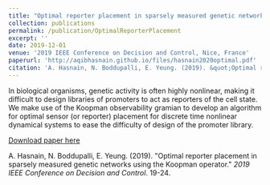 ```yaml
---
title: "Optimal reporter placement in sparsely measured genetic networks using the Koopman operator"
collection: publications
permalink: /publication/OptimalReporterPlacement
excerpt: ''
date: 2019-12-01
venue: '2019 IEEE Conference on Decision and Control, Nice, France'
paperurl: 'http://aqibhasnain.github.io/files/hasnain2020optimal.pdf'
citation: 'A. Hasnain, N. Boddupalli, E. Yeung. (2019). &quot;Optimal reporter placement in sparsely measured genetic networks using the Koopman operator.&quot; <i>2019 IEEE Conference on Decision and Control</i>. 19-24.'
---
```

In biological organisms, genetic activity is often highly nonlinear, making it difficult to design libraries of promoters to act as reporters of the cell state. We make use of the Koopman observability gramian to develop an algorithm for optimal sensor (or reporter) placement for discrete time nonlinear dynamical systems to ease the difficulty of design of the promoter library.

[Download paper here](http://aqibhasnain.github.io/files/hasnain2020optimal.pdf)

A. Hasnain, N. Boddupalli, E. Yeung. (2019). &quot;Optimal reporter placement in sparsely measured genetic networks using the Koopman operator.&quot; <i>2019 IEEE Conference on Decision and Control</i>. 19-24.